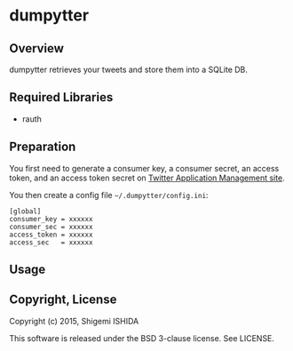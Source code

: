 # dumpytter

## Overview
dumpytter retrieves your tweets and store them into a SQLite DB.

## Required Libraries
- rauth

## Preparation
You first need to generate a consumer key, a consumer secret, an access token, and an access token secret on [Twitter Application Management site](https://apps.twitter.com/).

You then create a config file `~/.dumpytter/config.ini`:

	[global]
	consumer_key = xxxxxx
	consumer_sec = xxxxxx
	access_token = xxxxxx
	access_sec   = xxxxxx

## Usage

## Copyright, License
Copyright (c) 2015, Shigemi ISHIDA


This software is released under the BSD 3-clause license.
See LICENSE.
